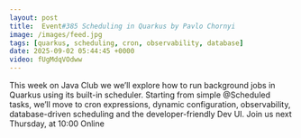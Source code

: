 ```yaml
---
layout: post
title:  Event#385 Scheduling in Quarkus by Pavlo Chornyi
image: /images/feed.jpg
tags: [quarkus, scheduling, cron, observability, database]
date: 2025-09-02 05:44:45 +0000
video: fUgMdqVOdww
---
```


This week on Java Club we we’ll explore how to run background jobs in Quarkus using its built-in scheduler. Starting from simple @Scheduled tasks, we’ll move to cron expressions, dynamic configuration, observability, database-driven scheduling and the developer-friendly Dev UI.
Join us next Thursday, at 10:00 Online
